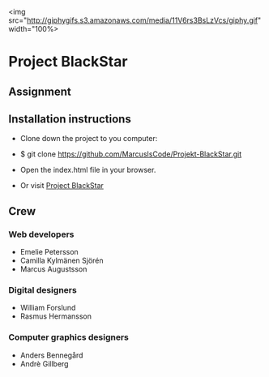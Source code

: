 
<img src="http://giphygifs.s3.amazonaws.com/media/11V6rs3BsLzVcs/giphy.gif" width="100%>

# Project BlackStar

## Assignment

## Installation instructions
- Clone down the project to you computer:
- $ git clone https://github.com/MarcusIsCode/Projekt-BlackStar.git
- Open the index.html file in your browser.

- Or visit [Project BlackStar](https://project-blackstar13.netlify.com/)

## Crew
### Web developers
* Emelie Petersson
* Camilla Kylmänen Sjörén 
* Marcus Augustsson 


### Digital designers
* William Forslund 
* Rasmus Hermansson 

### Computer graphics designers
* Anders Bennegård 
* Andrè Gillberg 




